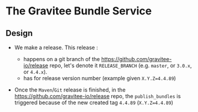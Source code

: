 # The Gravitee Bundle Service

## Design

* We make a release. This release :
  * happens on a git branch of the https://github.com/gravitee-io/release repo, let's denote it `RELEASE_BRANCH` (e.g. `master`, or `3.0.x`, or `4.4.x`).
  * has for release version number  (example given `X.Y.Z=4.4.89`)

* Once the `Maven`/`Git` release is finished, in the https://github.com/gravitee-io/release repo, the `publish_bundles` is triggered because of the new created tag `4.4.89` (`X.Y.Z=4.4.89`)
